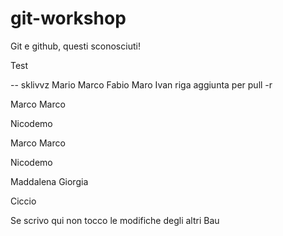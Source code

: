 # git-workshop
 
Git e github, questi sconosciuti!

Test

-- sklivvz
Mario
Marco
Fabio
Maro
Ivan
riga aggiunta per pull -r

Marco Marco

Nicodemo

Marco Marco


Nicodemo











Maddalena
Giorgia




Ciccio

Se scrivo qui non tocco le modifiche degli altri
Bau